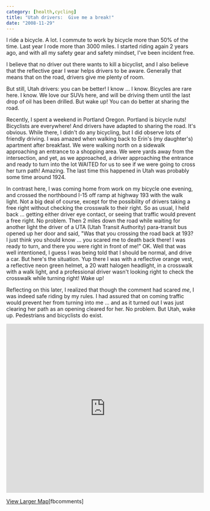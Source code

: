 ```yaml
---
category: [health,cycling]
title: "Utah drivers:  Give me a break!"
date: "2008-11-29"
---
```


I ride a bicycle. A lot. I commute to work by bicycle more than 50% of the time. Last year I rode more than 3000 miles. I started riding again 2 years ago, and with all my safety gear and safety mindset, I've been incident free.

I believe that no driver out there wants to kill a bicyclist, and I also believe that the reflective gear I wear helps drivers to be aware. Generally that means that on the road, drivers give me plenty of room.

But still, Utah drivers: you can be better! I know ... I know. Bicycles are rare here. I know. We love our SUVs here, and will be driving them until the last drop of oil has been drilled. But wake up! You can do better at sharing the road.

Recently, I spent a weekend in Portland Oregon. Portland is bicycle nuts! Bicyclists are everywhere! And drivers have adapted to sharing the road. It's obvious. While there, I didn't do any bicycling, but I did observe lots of friendly driving. I was amazed when walking back to Erin's (my daughter's) apartment after breakfast. We were walking north on a sidewalk approaching an entrance to a shopping area. We were yards away from the intersection, and yet, as we approached, a driver approaching the entrance and ready to turn into the lot WAITED for us to see if we were going to cross her turn path! Amazing. The last time this happened in Utah was probably some time around 1924.

In contrast here, I was coming home from work on my bicycle one evening, and crossed the northbound I-15 off ramp at highway 193 with the walk light. Not a big deal of course, except for the possibility of drivers taking a free right without checking the crosswalk to their right. So as usual, I held back ... getting either driver eye contact, or seeing that traffic would prevent a free right. No problem. Then 2 miles down the road while waiting for another light the driver of a UTA (Utah Transit Authority) para-transit bus opened up her door and said, "Was that you crossing the road back at 193? I just think you should know ... you scared me to death back there! I was ready to turn, and there you were right in front of me!" OK. Well that was well intentioned, I guess I was being told that I should be normal, and drive a car. But here's the situation. Yup there I was with a reflective orange vest, a reflective neon green helmet, a 20 watt halogen headlight, in a crosswalk with a walk light, and a professional driver wasn't looking right to check the crosswalk while turning right! Wake up!

Reflecting on this later, I realized that though the comment had scared _me_, I was indeed safe riding by my rules. I had assured that on coming traffic would prevent her from turning into me ... and as it turned out I was just clearing her path as an opening cleared for her. No problem. But Utah, wake up. Pedestrians and bicyclists do exist.

<iframe width="525" height="450" frameborder="0" scrolling="no" marginheight="0" marginwidth="0" src="http://maps.google.com/maps/ms?ie=UTF8&amp;hl=en&amp;msa=0&amp;ll=41.103407,-112.002107&amp;spn=0.002712,0.004828&amp;t=h&amp;msid=109495183760813283268.00045cd4e24288f098e5e&amp;output=embed&amp;s=AARTsJryo67XFUDcx93hcCEH0gHw1drFkA"></iframe>

 [View Larger Map](http://maps.google.com/maps/ms?ie=UTF8&hl=en&msa=0&ll=41.103407,-112.002107&spn=0.002712,0.004828&t=h&msid=109495183760813283268.00045cd4e24288f098e5e&source=embed)\[fbcomments\]
